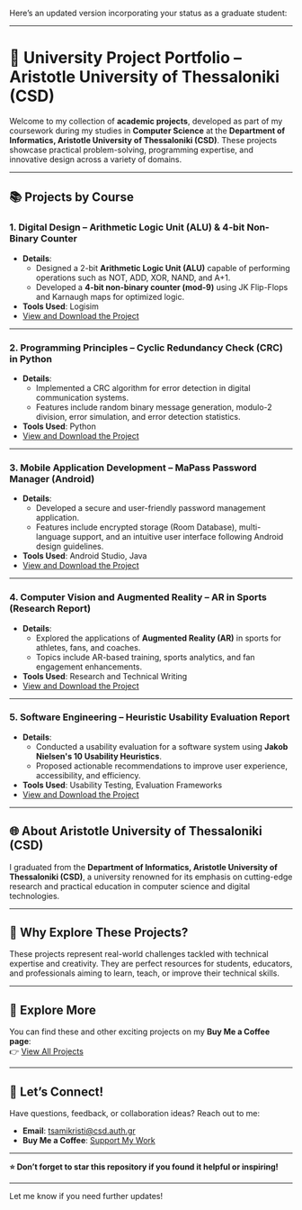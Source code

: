 Here’s an updated version incorporating your status as a graduate student:

---

# 🌟 University Project Portfolio – Aristotle University of Thessaloniki (CSD)  

Welcome to my collection of **academic projects**, developed as part of my coursework during my studies in **Computer Science** at the **Department of Informatics, Aristotle University of Thessaloniki (CSD)**. These projects showcase practical problem-solving, programming expertise, and innovative design across a variety of domains.

---

## 📚 Projects by Course  

### 1. **Digital Design – Arithmetic Logic Unit (ALU) & 4-bit Non-Binary Counter**  
   - **Details**:  
     - Designed a 2-bit **Arithmetic Logic Unit (ALU)** capable of performing operations such as NOT, ADD, XOR, NAND, and A+1.  
     - Developed a **4-bit non-binary counter (mod-9)** using JK Flip-Flops and Karnaugh maps for optimized logic.  
   - **Tools Used**: Logisim  
   - [View and Download the Project](https://buymeacoffee.com/tsamichrisj/extras)  

---

### 2. **Programming Principles – Cyclic Redundancy Check (CRC) in Python**  
   - **Details**:  
     - Implemented a CRC algorithm for error detection in digital communication systems.  
     - Features include random binary message generation, modulo-2 division, error simulation, and error detection statistics.  
   - **Tools Used**: Python  
   - [View and Download the Project](https://buymeacoffee.com/tsamichrisj/extras)  

---

### 3. **Mobile Application Development – MaPass Password Manager (Android)**  
   - **Details**:  
     - Developed a secure and user-friendly password management application.  
     - Features include encrypted storage (Room Database), multi-language support, and an intuitive user interface following Android design guidelines.  
   - **Tools Used**: Android Studio, Java  
   - [View and Download the Project](https://buymeacoffee.com/tsamichrisj/extras)  

---

### 4. **Computer Vision and Augmented Reality – AR in Sports (Research Report)**  
   - **Details**:  
     - Explored the applications of **Augmented Reality (AR)** in sports for athletes, fans, and coaches.  
     - Topics include AR-based training, sports analytics, and fan engagement enhancements.  
   - **Tools Used**: Research and Technical Writing  
   - [View and Download the Project](https://buymeacoffee.com/tsamichrisj/extras)  

---

### 5. **Software Engineering – Heuristic Usability Evaluation Report**  
   - **Details**:  
     - Conducted a usability evaluation for a software system using **Jakob Nielsen's 10 Usability Heuristics**.  
     - Proposed actionable recommendations to improve user experience, accessibility, and efficiency.  
   - **Tools Used**: Usability Testing, Evaluation Frameworks  
   - [View and Download the Project](https://buymeacoffee.com/tsamichrisj/extras)  

---

## 🌐 About Aristotle University of Thessaloniki (CSD)  
I graduated from the **Department of Informatics, Aristotle University of Thessaloniki (CSD)**, a university renowned for its emphasis on cutting-edge research and practical education in computer science and digital technologies.  

---

## 📢 Why Explore These Projects?  
These projects represent real-world challenges tackled with technical expertise and creativity. They are perfect resources for students, educators, and professionals aiming to learn, teach, or improve their technical skills.

---

## 🔗 Explore More  
You can find these and other exciting projects on my **Buy Me a Coffee page**:  
👉 [View All Projects](https://buymeacoffee.com/tsamichrisj/extras)  

---

## 📩 Let’s Connect!  
Have questions, feedback, or collaboration ideas? Reach out to me:  
- **Email**: [tsamikristi@csd.auth.gr](mailto:cami.kristi@icloud.com)  
- **Buy Me a Coffee**: [Support My Work](https://buymeacoffee.com/tsamichrisj)  

---

**⭐ Don’t forget to star this repository if you found it helpful or inspiring!**

--- 

Let me know if you need further updates!